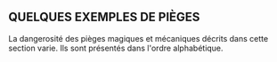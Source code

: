 ## QUELQUES EXEMPLES DE PIÈGES


La dangerosité des pièges magiques et mécaniques décrits
dans cette section varie. Ils sont présentés dans l'ordre
alphabétique.
